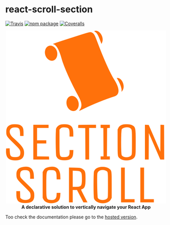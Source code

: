 # react-scroll-section

[![Travis][build-badge]][build]
[![npm package][npm-badge]][npm]
[![Coveralls][coveralls-badge]][coveralls]

<p align="center">
  <a  href="https://react-scroll-section.netlify.com/">
    <img src="./docs/logo.svg" alt="React Scroll Section logo"/>
  </a>
  <br />
  <b>A declarative solution to vertically navigate your React App</b>
</p>

Too check the documentation please go to the [hosted version](https://react-scroll-section.netlify.com).

[build-badge]: https://img.shields.io/travis/EmaSuriano/react-scroll-section/master.svg
[build]: https://travis-ci.org/EmaSuriano/react-scroll-section
[npm-badge]: https://img.shields.io/npm/v/react-scroll-section.svg
[npm]: https://www.npmjs.org/package/react-scroll-section
[coveralls-badge]: https://img.shields.io/coveralls/EmaSuriano/react-scroll-section/master.svg
[coveralls]: https://coveralls.io/github/EmaSuriano/react-scroll-section
